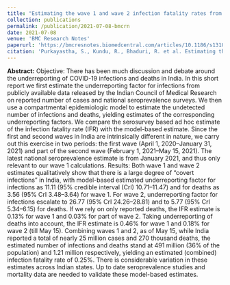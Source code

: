 ```yaml
---
title: "Estimating the wave 1 and wave 2 infection fatality rates from SARS-CoV-2 in India"
collection: publications
permalink: /publication/2021-07-08-bmcrn
date: 2021-07-08
venue: 'BMC Research Notes'
paperurl: 'https://bmcresnotes.biomedcentral.com/articles/10.1186/s13104-021-05652-2'
citation: 'Purkayastha, S., Kundu, R., Bhaduri, R. et al. Estimating the wave 1 and wave 2 infection fatality rates from SARS-CoV-2 in India. BMC Res Notes 14, 262 (2021). https://doi.org/10.1186/s13104-021-05652-2'
---
```


**Abstract:** Objective: There has been much discussion and debate around the underreporting of COVID-19 infections and deaths in India. In this short report we first estimate the underreporting factor for infections from publicly available data released by the Indian Council of Medical Research on reported number of cases and national seroprevalence surveys. We then use a compartmental epidemiologic model to estimate the undetected number of infections and deaths, yielding estimates of the corresponding underreporting factors. We compare the serosurvey based ad hoc estimate of the infection fatality rate (IFR) with the model-based estimate. Since the first and second waves in India are intrinsically different in nature, we carry out this exercise in two periods: the first wave (April 1, 2020–January 31, 2021) and part of the second wave (February 1, 2021–May 15, 2021). The latest national seroprevalence estimate is from January 2021, and thus only relevant to our wave 1 calculations. Results: Both wave 1 and wave 2 estimates qualitatively show that there is a large degree of “covert infections” in India, with model-based estimated underreporting factor for infections as 11.11 (95% credible interval (CrI) 10.71–11.47) and for deaths as 3.56 (95% CrI 3.48–3.64) for wave 1. For wave 2, underreporting factor for infections escalate to 26.77 (95% CrI 24.26–28.81) and to 5.77 (95% CrI 5.34–6.15) for deaths. If we rely on only reported deaths, the IFR estimate is 0.13% for wave 1 and 0.03% for part of wave 2. Taking underreporting of deaths into account, the IFR estimate is 0.46% for wave 1 and 0.18% for wave 2 (till May 15). Combining waves 1 and 2, as of May 15, while India reported a total of nearly 25 million cases and 270 thousand deaths, the estimated number of infections and deaths stand at 491 million (36% of the population) and 1.21 million respectively, yielding an estimated (combined) infection fatality rate of 0.25%. There is considerable variation in these estimates across Indian states. Up to date seroprevalence studies and mortality data are needed to validate these model-based estimates.